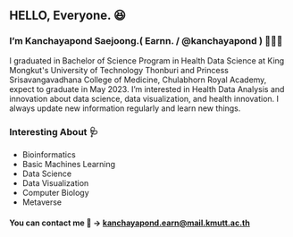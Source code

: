 ## HELLO, Everyone. 😆
### I’m Kanchayapond Saejoong.( Earnn. / @kanchayapond ) 👩🏼‍💻

I graduated in Bachelor of Science Program in Health Data Science at King Mongkut's University of Technology Thonburi and Princess Srisavangavadhana College of Medicine, Chulabhorn Royal Academy, expect to graduate in May 2023. I’m interested in Health Data Analysis and innovation about data science, data visualization, and health innovation. I always update new information regularly and learn new things.

### Interesting About 🩺
- Bioinformatics 
- Basic Machines Learning
- Data Science 
- Data Visualization 
- Computer Biology
- Metaverse
 
#### You can contact me 📧 -> kanchayapond.earn@mail.kmutt.ac.th
<!---
kanchayapond/kanchayapond is a ✨ special ✨ repository because its `README.md` (this file) appears on your GitHub profile.
You can click the Preview link to take a look at your changes.
--->
